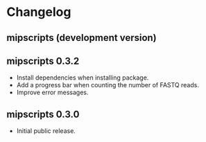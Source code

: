 # Changelog

## mipscripts (development version)

## mipscripts 0.3.2

- Install dependencies when installing package.
- Add a progress bar when counting the number of FASTQ reads.
- Improve error messages.

## mipscripts 0.3.0

- Initial public release.